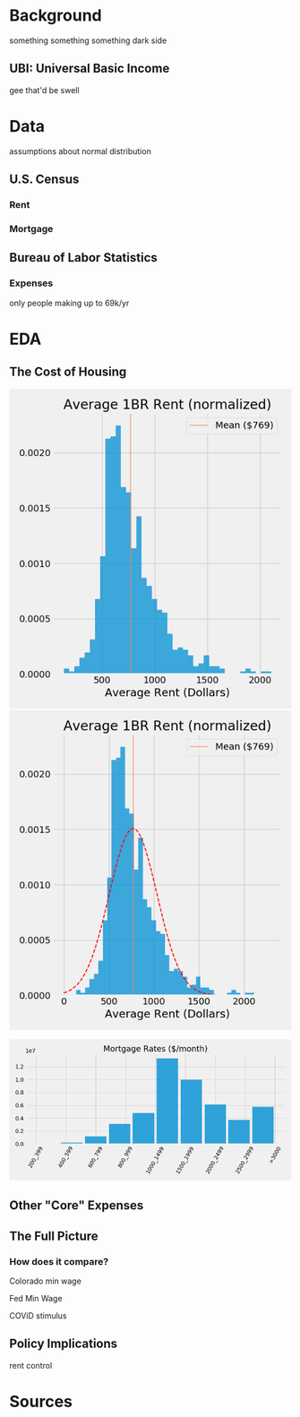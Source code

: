 # Background
something something something dark side
## UBI: Universal Basic Income
gee that'd be swell

# Data

assumptions about normal distribution
## U.S. Census
### Rent
### Mortgage
## Bureau of Labor Statistics
### Expenses
only people making up to 69k/yr

# EDA
## The Cost of Housing
![](images/rent_hist.png)
![](images/rent_hist_with_dist.png)

![](images/mortgage_hist.png)
## Other "Core" Expenses
## The Full Picture
### How does it compare?
Colorado min wage

Fed Min Wage

COViD stimulus
## Policy Implications
rent control

# Sources